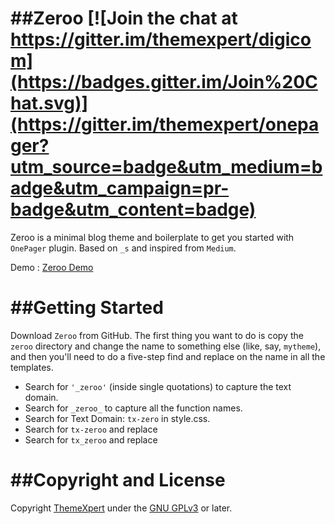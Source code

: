 ##Zeroo [![Join the chat at https://gitter.im/themexpert/digicom](https://badges.gitter.im/Join%20Chat.svg)](https://gitter.im/themexpert/onepager?utm_source=badge&utm_medium=badge&utm_campaign=pr-badge&utm_content=badge)
===

Zeroo is a minimal blog theme and boilerplate to get you started with `OnePager` plugin. Based on `_s` and inspired from `Medium`.

Demo : [Zeroo Demo](http://zeroo.getonepager.com)

##Getting Started
===

Download `Zeroo` from GitHub.  The first thing you want to do is copy the `zeroo` directory and change the name to something else (like, say, `mytheme`), and then you'll need to do a five-step find and replace on the name in all the templates.

* Search for `'_zeroo'` (inside single quotations) to capture the text domain.
* Search for `_zeroo_` to capture all the function names.
* Search for Text Domain: `tx-zero` in style.css.
* Search for `tx-zeroo` and replace
* Search for `tx_zeroo` and replace

##Copyright and License
===

Copyright [ThemeXpert](http://www.themexpert.com) under the [GNU GPLv3](http://www.gnu.org/licenses/gpl.html) or later.
